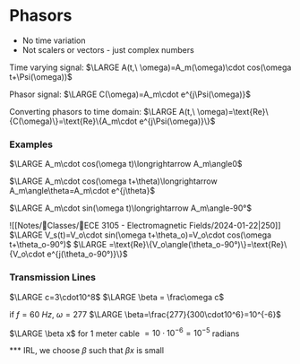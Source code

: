 # Phasors

- No time variation
- Not scalers or vectors - just complex numbers

Time varying signal:
$\LARGE A(t,\ \omega)=A_m(\omega)\cdot cos(\omega t+\Psi(\omega))$

Phasor signal:
$\LARGE C(\omega)=A_m\cdot e^{j\Psi(\omega)}$

Converting phasors to time domain:
$\LARGE A(t,\ \omega)=\text{Re}\{C(\omega)\}=\text{Re}\{A_m\cdot e^{j\Psi(\omega)}\}$

### Examples

$\LARGE A_m\cdot cos(\omega t)\longrightarrow A_m\angle0$

$\LARGE A_m\cdot cos(\omega t+\theta)\longrightarrow A_m\angle\theta=A_m\cdot e^{j\theta}$

$\LARGE A_m\cdot sin(\omega t)\longrightarrow A_m\angle-90°$

![[Notes/📓Classes/📁ECE 3105 - Electromagnetic Fields/2024-01-22|250]]
$\LARGE V_s(t)=V_o\cdot sin(\omega t+\theta_o)=V_o\cdot cos(\omega t+\theta_o-90°)$
$\LARGE =\text{Re}\{V_o\angle(\theta_o-90°)\}=\text{Re}\{V_o\cdot e^{j(\theta_o-90°)}\}$

### Transmission Lines

$\LARGE c=3\cdot10^8$
$\LARGE \beta = \frac\omega c$

if $f=60\ Hz,\ \omega=277$
$\LARGE \beta=\frac{277}{300\cdot10^6}=10^{-6}$

$\LARGE \beta x$ for 1 meter cable $=10\cdot10^{-6}=10^{-5}$ radians

\*\*\* IRL, we choose $\beta$ such that $\beta x$ is small


